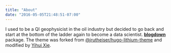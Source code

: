 ```yaml
---
title: "About"
date: "2016-05-05T21:48:51-07:00"
---
```


I used to be a QI geophysicist in the oil industry but decided to go back and start at the bottom of the ladder again to become a data scientist.  [**blogdown**](https://github.com/rstudio/blogdown) package. The theme was forked from [@jrutheiser/hugo-lithium-theme](https://github.com/jrutheiser/hugo-lithium-theme) and modified by [Yihui Xie](https://github.com/yihui/hugo-lithium).
